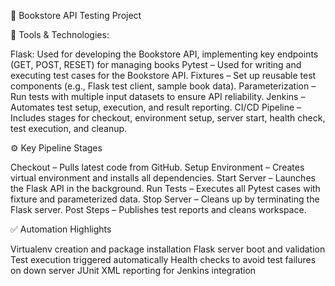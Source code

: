 📘 Bookstore API Testing Project

🔧 Tools & Technologies:

Flask: Used for developing the Bookstore API, implementing key endpoints (GET, POST, RESET) for managing books
Pytest – Used for writing and executing test cases for the Bookstore API.
Fixtures – Set up reusable test components (e.g., Flask test client, sample book data).
Parameterization – Run tests with multiple input datasets to ensure API reliability.
Jenkins – Automates test setup, execution, and result reporting.
CI/CD Pipeline – Includes stages for checkout, environment setup, server start, health check, test execution, and cleanup.

⚙️ Key Pipeline Stages

Checkout – Pulls latest code from GitHub.
Setup Environment – Creates virtual environment and installs all dependencies.
Start Server – Launches the Flask API in the background.
Run Tests – Executes all Pytest cases with fixture and parameterized data.
Stop Server – Cleans up by terminating the Flask server.
Post Steps – Publishes test reports and cleans workspace.

✅ Automation Highlights

Virtualenv creation and package installation
Flask server boot and validation
Test execution triggered automatically
Health checks to avoid test failures on down server
JUnit XML reporting for Jenkins integration
